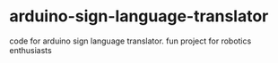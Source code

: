 # arduino-sign-language-translator
code for arduino sign language translator. fun project for robotics enthusiasts
